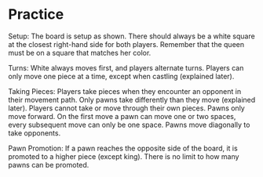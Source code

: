 # Practice

Setup:
The board is setup as shown. There should always be a white square at the closest right-hand side for both players. Remember that the queen must be on a square that matches her color.

Turns:
White always moves first, and players alternate turns. Players can only move one piece at a time, except when castling (explained later).

Taking Pieces:
Players take pieces when they encounter an opponent in their movement path. Only pawns take differently than they move (explained later). Players cannot take or move through their own pieces.
Pawns only move forward. On the first move a pawn can move one or two spaces, every subsequent move can only be one space. Pawns move diagonally to take opponents.

Pawn Promotion:
If a pawn reaches the opposite side of the board, it is promoted to a higher piece (except king). There is no limit to how many pawns can be promoted.
